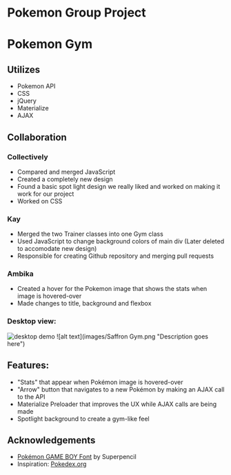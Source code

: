 # Pokemon Group Project
# Pokemon Gym

## Utilizes
* Pokemon API
* CSS
* jQuery
* Materialize
* AJAX

## Collaboration 
### Collectively
* Compared and merged JavaScript
* Created a completely new design
* Found a basic spot light design we really liked and worked on making it work for our project
* Worked on CSS

### Kay
* Merged the two Trainer classes into one Gym class
* Used JavaScript to change background colors of main div (Later deleted to accomodate new design)
* Responsible for creating Github repository and merging pull requests

### Ambika
* Created a hover for the Pokemon image that shows the stats when image is hovered-over
* Made changes to title, background and flexbox

### Desktop view:
![desktop demo](demo-lapras.png)
![alt text](images/Saffron Gym.png "Description goes here")

## Features:
* "Stats" that appear when Pokémon image is hovered-over
* "Arrow" button that navigates to a new Pokémon by making an AJAX call to the API
* Materialize Preloader that improves the UX while AJAX calls are being made
* Spotlight background to create a gym-like feel

## Acknowledgements
* [Pokémon GAME BOY Font](https://github.com/Superpencil/pokemon-font/) by Superpencil
* Inspiration: [Pokedex.org](https://www.pokedex.org/)
